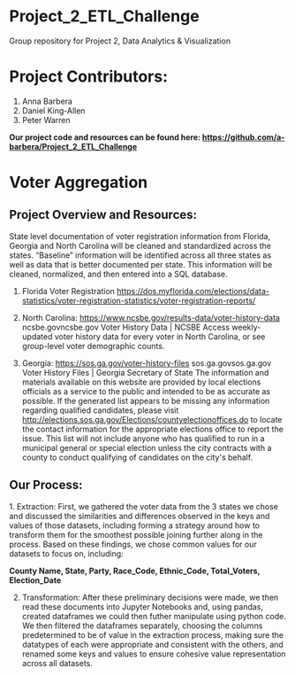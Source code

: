 # Project_2_ETL_Challenge
Group repository for Project 2, Data Analytics &amp; Visualization

# Project Contributors:
1. Anna Barbera
2. Daniel King-Allen
3. Peter Warren

<b>Our project code and resources can be found here:  https://github.com/a-barbera/Project_2_ETL_Challenge </b>

# Voter Aggregation

<h2>Project Overview and Resources:</h2>

State level documentation of voter registration information from Florida, Georgia and North Carolina will be cleaned and standardized across the states. “Baseline” information will be identified across all three states as well as data that is better documented per state. This information will be cleaned, normalized, and then entered into a SQL database. 

1. Florida Voter Registration
https://dos.myflorida.com/elections/data-statistics/voter-registration-statistics/voter-registration-reports/


2. North Carolina: https://www.ncsbe.gov/results-data/voter-history-data
ncsbe.govncsbe.gov
Voter History Data | NCSBE
Access weekly-updated voter history data for every voter in North Carolina, or see group-level voter demographic counts. 

3. Georgia: https://sos.ga.gov/voter-history-files
sos.ga.govsos.ga.gov
Voter History Files | Georgia Secretary of State
The information and materials available on this website are provided by local elections officials as a service to the public and intended to be as accurate as possible. If the generated list appears to be missing any information regarding qualified candidates, please visit http://elections.sos.ga.gov/Elections/countyelectionoffices.do to locate the contact information for the appropriate elections office to report the issue. This list will not include anyone who has qualified to run in a municipal general or special election unless the city contracts with a county to conduct qualifying of candidates on the city's behalf.


<h2>Our Process:</h2>
1. Extraction:
    First, we gathered the voter data from the 3 states we chose and discussed the similarities and differences observed in the keys and values of those datasets, including forming a strategy around how to transform them for the smoothest possible joining further along in the process.  Based on these findings, we chose common values for our datasets to focus on, including: 

<b>County Name, State, Party, Race_Code, Ethnic_Code, Total_Voters, Election_Date</b>

2. Transformation:
    After these preliminary decisions were made, we then read these documents into Jupyter Notebooks and, using pandas, created dataframes we could then futher manipulate using python code.  We then filtered the dataframes separately, choosing the columns predetermined to be of value in the extraction process, making sure the datatypes of each were appropriate and consistent with the others, and renamed some keys and values to ensure cohesive value representation across all datasets. 
